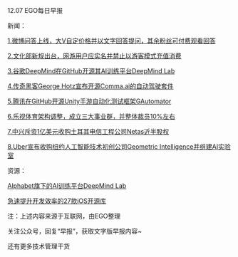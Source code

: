 12.07 EGO每日早报

新闻：

[1.微博问答上线，大V自定价格并以文字回答提问，其余粉丝可付费观看回答](https://www.huxiu.com/article/173572/1.html?f=member_article)

[2.文化部新规出台，网游用户应实名并禁止以游客模式充值消费](http://games.sina.com.cn/o/z/jx3/2016-12-06/fxyiayr9214004.shtml)

[3.谷歌DeepMind在GitHub开源其AI训练平台DeepMind Lab](http://www.infoq.com/cn/news/2016/12/Google-DeepMindLab-Open)

[4.传奇黑客George Hotz宣布开源Comma.ai的自动驾驶套件](http://www.leiphone.com/news/201612/VwglZeEs1a0tBi7J.html)

[5.腾讯在GitHub开源Unity手游自动化测试框架GAutomator](https://www.oschina.net/news/79699/unity-gautomator-open-source)

[6.乐视体育架构调整，成立三大事业群，并整体裁员10%左右](http://tech.qq.com/a/20161206/030216.htm)

[7.中兴斥资1亿美元收购土耳其电信工程公司Netas近半股权](http://tech.qq.com/a/20161206/029480.htm)

[8.Uber宣布收购纽约人工智能技术初创公司Geometric Intelligence并组建AI实验室](http://tech.qq.com/a/20161205/037026.htm)

资源：

[Alphabet旗下的AI训练平台DeepMind Lab](https://github.com/deepmind/lab)

[急速提升开发效率的27款iOS开源库](https://www.oschina.net/translate/27-ios-open-source-libraries-to-skyrocket-your-development)

注：上述内容来源于互联网，由EGO整理

关注公众号，回复“早报”，获取文字版早报内容~

还有更多技术管理干货
